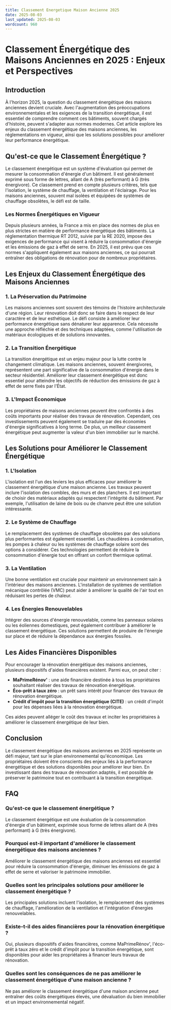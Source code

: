 ```yaml
---
title: Classement Energetique Maison Ancienne 2025
date: 2025-08-03
last_updated: 2025-08-03
wordcount: 960
---
```


# Classement Énergétique des Maisons Anciennes en 2025 : Enjeux et Perspectives

## Introduction

À l'horizon 2025, la question du classement énergétique des maisons anciennes devient cruciale. Avec l'augmentation des préoccupations environnementales et les exigences de la transition énergétique, il est essentiel de comprendre comment ces bâtiments, souvent chargés d'histoire, peuvent s'adapter aux normes modernes. Cet article explore les enjeux du classement énergétique des maisons anciennes, les réglementations en vigueur, ainsi que les solutions possibles pour améliorer leur performance énergétique.

## Qu'est-ce que le Classement Énergétique ?

Le classement énergétique est un système d'évaluation qui permet de mesurer la consommation d'énergie d'un bâtiment. Il est généralement exprimé sous forme de lettres, allant de A (très performant) à G (très énergivore). Ce classement prend en compte plusieurs critères, tels que l'isolation, le système de chauffage, la ventilation et l'éclairage. Pour les maisons anciennes, souvent mal isolées et équipées de systèmes de chauffage obsolètes, le défi est de taille.

### Les Normes Énergétiques en Vigueur

Depuis plusieurs années, la France a mis en place des normes de plus en plus strictes en matière de performance énergétique des bâtiments. La réglementation thermique RT 2012, suivie par la RE 2020, impose des exigences de performance qui visent à réduire la consommation d'énergie et les émissions de gaz à effet de serre. En 2025, il est prévu que ces normes s'appliquent également aux maisons anciennes, ce qui pourrait entraîner des obligations de rénovation pour de nombreux propriétaires.

## Les Enjeux du Classement Énergétique des Maisons Anciennes

### 1. La Préservation du Patrimoine

Les maisons anciennes sont souvent des témoins de l'histoire architecturale d'une région. Leur rénovation doit donc se faire dans le respect de leur caractère et de leur esthétique. Le défi consiste à améliorer leur performance énergétique sans dénaturer leur apparence. Cela nécessite une approche réfléchie et des techniques adaptées, comme l'utilisation de matériaux écologiques et de solutions innovantes.

### 2. La Transition Énergétique

La transition énergétique est un enjeu majeur pour la lutte contre le changement climatique. Les maisons anciennes, souvent énergivores, représentent une part significative de la consommation d'énergie dans le secteur résidentiel. Améliorer leur classement énergétique est donc essentiel pour atteindre les objectifs de réduction des émissions de gaz à effet de serre fixés par l'État.

### 3. L'Impact Économique

Les propriétaires de maisons anciennes peuvent être confrontés à des coûts importants pour réaliser des travaux de rénovation. Cependant, ces investissements peuvent également se traduire par des économies d'énergie significatives à long terme. De plus, un meilleur classement énergétique peut augmenter la valeur d'un bien immobilier sur le marché.

## Les Solutions pour Améliorer le Classement Énergétique

### 1. L'Isolation

L'isolation est l'un des leviers les plus efficaces pour améliorer le classement énergétique d'une maison ancienne. Les travaux peuvent inclure l'isolation des combles, des murs et des planchers. Il est important de choisir des matériaux adaptés qui respectent l'intégrité du bâtiment. Par exemple, l'utilisation de laine de bois ou de chanvre peut être une solution intéressante.

### 2. Le Système de Chauffage

Le remplacement des systèmes de chauffage obsolètes par des solutions plus performantes est également essentiel. Les chaudières à condensation, les pompes à chaleur ou les systèmes de chauffage solaire sont des options à considérer. Ces technologies permettent de réduire la consommation d'énergie tout en offrant un confort thermique optimal.

### 3. La Ventilation

Une bonne ventilation est cruciale pour maintenir un environnement sain à l'intérieur des maisons anciennes. L'installation de systèmes de ventilation mécanique contrôlée (VMC) peut aider à améliorer la qualité de l'air tout en réduisant les pertes de chaleur.

### 4. Les Énergies Renouvelables

Intégrer des sources d'énergie renouvelable, comme les panneaux solaires ou les éoliennes domestiques, peut également contribuer à améliorer le classement énergétique. Ces solutions permettent de produire de l'énergie sur place et de réduire la dépendance aux énergies fossiles.

## Les Aides Financières Disponibles

Pour encourager la rénovation énergétique des maisons anciennes, plusieurs dispositifs d'aides financières existent. Parmi eux, on peut citer :

- **MaPrimeRénov'** : une aide financière destinée à tous les propriétaires souhaitant réaliser des travaux de rénovation énergétique.
- **Éco-prêt à taux zéro** : un prêt sans intérêt pour financer des travaux de rénovation énergétique.
- **Crédit d'impôt pour la transition énergétique (CITE)** : un crédit d'impôt pour les dépenses liées à la rénovation énergétique.

Ces aides peuvent alléger le coût des travaux et inciter les propriétaires à améliorer le classement énergétique de leur bien.

## Conclusion

Le classement énergétique des maisons anciennes en 2025 représente un défi majeur, tant sur le plan environnemental qu'économique. Les propriétaires doivent être conscients des enjeux liés à la performance énergétique et des solutions disponibles pour améliorer leur bien. En investissant dans des travaux de rénovation adaptés, il est possible de préserver le patrimoine tout en contribuant à la transition énergétique.

## FAQ

### Qu'est-ce que le classement énergétique ?

Le classement énergétique est une évaluation de la consommation d'énergie d'un bâtiment, exprimée sous forme de lettres allant de A (très performant) à G (très énergivore).

### Pourquoi est-il important d'améliorer le classement énergétique des maisons anciennes ?

Améliorer le classement énergétique des maisons anciennes est essentiel pour réduire la consommation d'énergie, diminuer les émissions de gaz à effet de serre et valoriser le patrimoine immobilier.

### Quelles sont les principales solutions pour améliorer le classement énergétique ?

Les principales solutions incluent l'isolation, le remplacement des systèmes de chauffage, l'amélioration de la ventilation et l'intégration d'énergies renouvelables.

### Existe-t-il des aides financières pour la rénovation énergétique ?

Oui, plusieurs dispositifs d'aides financières, comme MaPrimeRénov', l'éco-prêt à taux zéro et le crédit d'impôt pour la transition énergétique, sont disponibles pour aider les propriétaires à financer leurs travaux de rénovation.

### Quelles sont les conséquences de ne pas améliorer le classement énergétique d'une maison ancienne ?

Ne pas améliorer le classement énergétique d'une maison ancienne peut entraîner des coûts énergétiques élevés, une dévaluation du bien immobilier et un impact environnemental négatif.
